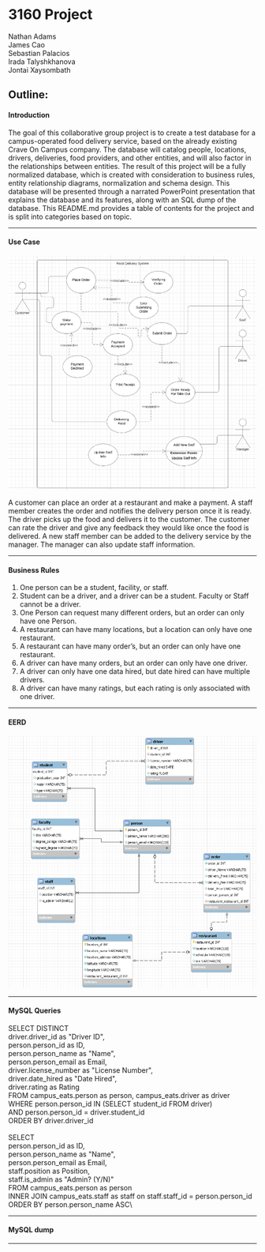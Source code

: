 # 3160 Project
Nathan Adams\
James Cao\
Sebastian Palacios\
Irada Talyshkhanova\
Jontai Xaysombath
## Outline:
#### Introduction ###
The goal of this collaborative group project is to create a test database for a campus-operated food delivery service, based on the already existing Crave On Campus company. The database will catalog people, locations, drivers, deliveries, food providers, and other entities, and will also factor in the relationships between entities. The result of this project will be a fully normalized database, which is created with consideration to business rules, entity relationship diagrams, normalization and schema design. This database will be presented through a narrated PowerPoint presentation that explains the database and its features, along with an SQL dump of the database. This README.md provides a table of contents for the project and is split into categories based on topic.

---
#### Use Case
![alt text](https://github.com/jimmyiimmv/3160collaboration/blob/master/UseCaseDiagram.PNG "UseCaseDiagram")

A customer can place an order at a restaurant and make a payment. A staff member creates the order and notifies the delivery person once it is ready. The driver picks up the food and delivers it to the customer. The customer can rate the driver and give any feedback they would like once the food is delivered. A new staff member can be added to the delivery service by the manager. The manager can also update staff information. 

---
#### Business Rules
1.	One person can be a student, facility, or staff.
2.	Student can be a driver, and a driver can be a student. Faculty or Staff cannot be a driver. 
3.	One Person can request many different orders, but an order can only have one Person. 
4.	A restaurant can have many locations, but a location can only have one restaurant. 
5.	A restaurant can have many order’s, but an order can only have one restaurant.
6.	A driver can have many orders, but an order can only have one driver. 
7.	A driver can only have one data hired, but date hired can have multiple drivers.
8.	A driver can have many ratings, but each rating is only associated with one driver. 
---
#### EERD
![alt text](https://github.com/jimmyiimmv/3160collaboration/blob/master/EERDModel.png "EERD")

---
#### MySQL Queries
SELECT DISTINCT\
  driver.driver_id as "Driver ID",\
  person.person_id as ID,\
  person.person_name as "Name",\
  person.person_email as Email,\
  driver.license_number as "License Number",\
  driver.date_hired as "Date Hired",\
  driver.rating as Rating\
FROM campus_eats.person as person, campus_eats.driver as driver\
WHERE person.person_id IN (SELECT student_id FROM driver)\
  AND person.person_id = driver.student_id\
ORDER BY driver.driver_id\
\
SELECT\
  person.person_id as ID,\
  person.person_name as "Name",\
  person.person_email as Email,\
  staff.position as Position,\
  staff.is_admin as "Admin? (Y/N)"\
FROM campus_eats.person as person\
INNER JOIN campus_eats.staff as staff on staff.staff_id = person.person_id\
ORDER BY person.person_name ASC\

---
#### MySQL dump


---
